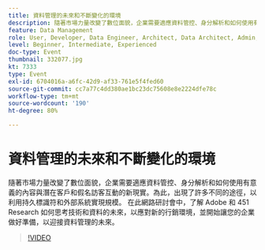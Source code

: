 ```yaml
---
title: 資料管理的未來和不斷變化的環境
description: 隨著市場力量改變了數位面貌，企業需要適應資料管控、身分解析和如何使用有意義的內容與潛在客戶和假名訪客互動的新現實。為此，出現了許多不同的途徑，以利用持久標識符和外部系統實現規模。 在此網路研討會中，了解 Adobe 和 451 Research 如何思考技術和資料的未來，以應對新的行銷環境，並開始讓您的企業做好準備，以迎接資料管理的未來。
feature: Data Management
role: User, Developer, Data Engineer, Architect, Data Architect, Admin, Leader
level: Beginner, Intermediate, Experienced
doc-type: Event
thumbnail: 332077.jpg
kt: 7333
type: Event
exl-id: 6704016a-a6fc-42d9-af33-761e5f4fed60
source-git-commit: cc7a77c4dd380ae1bc23dc75608e8e2224dfe78c
workflow-type: tm+mt
source-wordcount: '190'
ht-degree: 80%

---
```


# 資料管理的未來和不斷變化的環境

隨著市場力量改變了數位面貌，企業需要適應資料管控、身分解析和如何使用有意義的內容與潛在客戶和假名訪客互動的新現實。為此，出現了許多不同的途徑，以利用持久標識符和外部系統實現規模。 在此網路研討會中，了解 Adobe 和 451 Research 如何思考技術和資料的未來，以應對新的行銷環境，並開始讓您的企業做好準備，以迎接資料管理的未來。

>[!VIDEO](https://video.tv.adobe.com/v/332077/?quality=12&learn=on)
